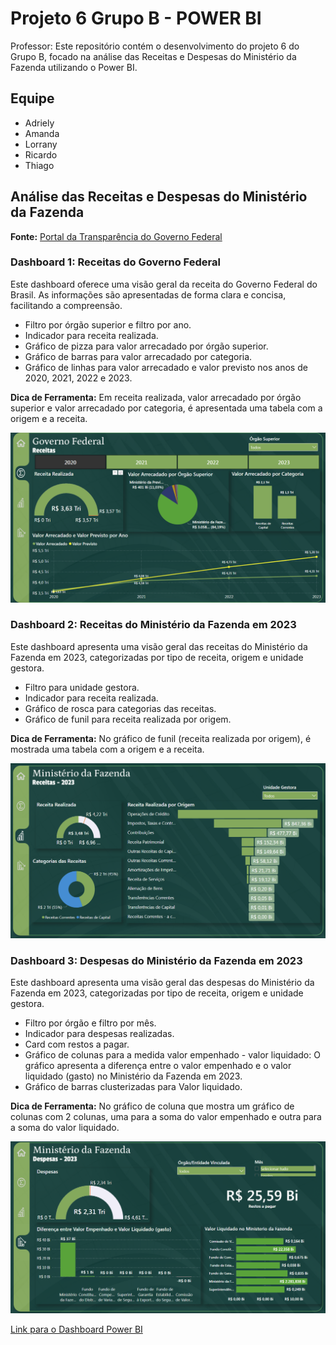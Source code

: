 # Projeto 6 Grupo B - POWER BI

Professor: 
Este repositório contém o desenvolvimento do projeto 6 do Grupo B, focado na análise das Receitas e Despesas do Ministério da Fazenda utilizando o Power BI.

## Equipe
- Adriely
- Amanda
- Lorrany
- Ricardo
- Thiago

## Análise das Receitas e Despesas do Ministério da Fazenda

**Fonte:** [Portal da Transparência do Governo Federal](https://portaldatransparencia.gov.br/)

### Dashboard 1: Receitas do Governo Federal

Este dashboard oferece uma visão geral da receita do Governo Federal do Brasil. As informações são apresentadas de forma clara e concisa, facilitando a compreensão.

- Filtro por órgão superior e filtro por ano.
- Indicador para receita realizada.
- Gráfico de pizza para valor arrecadado por órgão superior.
- Gráfico de barras para valor arrecadado por categoria.
- Gráfico de linhas para valor arrecadado e valor previsto nos anos de 2020, 2021, 2022 e 2023.

**Dica de Ferramenta:** Em receita realizada, valor arrecadado por órgão superior e valor arrecadado por categoria, é apresentada uma tabela com a origem e a receita.

![Dashboard 1](imagem/dash01.png)

### Dashboard 2: Receitas do Ministério da Fazenda em 2023

Este dashboard apresenta uma visão geral das receitas do Ministério da Fazenda em 2023, categorizadas por tipo de receita, origem e unidade gestora.

- Filtro para unidade gestora.
- Indicador para receita realizada.
- Gráfico de rosca para categorias das receitas.
- Gráfico de funil para receita realizada por origem.

**Dica de Ferramenta:** No gráfico de funil (receita realizada por origem), é mostrada uma tabela com a origem e a receita.

![Dashboard](imagem/dash02.png)

### Dashboard 3: Despesas do Ministério da Fazenda em 2023

Este dashboard apresenta uma visão geral das despesas do Ministério da Fazenda em 2023, categorizadas por tipo de receita, origem e unidade gestora.

- Filtro por órgão e filtro por mês.
- Indicador para despesas realizadas.
- Card com restos a pagar.
- Gráfico de colunas para a medida valor empenhado - valor liquidado: O gráfico apresenta a diferença entre o valor empenhado e o valor liquidado (gasto) no Ministério da Fazenda em 2023.
- Gráfico de barras clusterizadas para Valor liquidado.

**Dica de Ferramenta:** No gráfico de coluna que mostra um gráfico de colunas com 2 colunas, uma para a soma do valor empenhado e outra para a soma do valor liquidado.

![Dashboard](imagem/dash03.png)

[Link para o Dashboard Power BI](https://app.powerbi.com/view?r=eyJrIjoiOGM0MDVjN2MtZmY1Mi00NDZhLWFiYjctMmRjZGZlOTlhYTQyIiwidCI6IjQzMDcxOGMwLWYxODQtNDUwNS04ZThhLTkzMzRmMzdjN2UxOCJ9)

